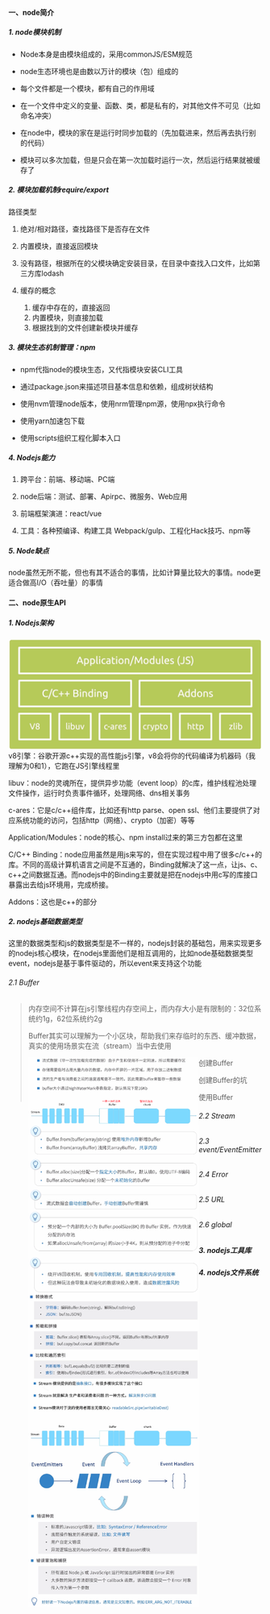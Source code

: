 #### 一、node简介

##### 1. node模块机制

- Node本身是由模块组成的，采用commonJS/ESM规范

- node生态环境也是由数以万计的模块（包）组成的

- 每个文件都是一个模块，都有自己的作用域

- 在一个文件中定义的变量、函数、类，都是私有的，对其他文件不可见（比如命名冲突）

- 在node中，模块的家在是运行时同步加载的（先加载进来，然后再去执行别的代码）

- 模块可以多次加载，但是只会在第一次加载时运行一次，然后运行结果就被缓存了



##### 2. 模块加载机制require/export

路径类型

1. 绝对/相对路径，查找路径下是否存在文件
2. 内置模块，直接返回模块

3. 没有路径，根据所在的父模块确定安装目录，在目录中查找入口文件，比如第三方库lodash

4. 缓存的概念
   1. 缓存中存在的，直接返回
   2. 内置模块，则直接加载
   3. 根据找到的文件创建新模块并缓存



##### 3. 模块生态机制管理：npm

- npm代指node的模块生态，又代指模块安装CLI工具

- 通过package.json来描述项目基本信息和依赖，组成树状结构

- 使用nvm管理node版本，使用nrm管理npm源，使用npx执行命令

- 使用yarn加速包下载

- 使用scripts组织工程化脚本入口



##### 4. Nodejs能力

1. 跨平台：前端、移动端、PC端
2. node后端：测试、部署、Apirpc、微服务、Web应用

3. 前端框架演进：react/vue

4. 工具：各种预编译、构建工具 Webpack/gulp、工程化Hack技巧、npm等



##### 5. Node缺点

node虽然无所不能，但也有其不适合的事情，比如计算量比较大的事情。node更适合做高I/O（吞吐量）的事情



#### 二、node原生API

##### 1. Nodejs架构

<img src="node.assets/image-20220701102950528.png" alt="image-20220701102950528" style="zoom: 50%;" align="left"/>

v8引擎：谷歌开源c++实现的高性能js引擎，v8会将你的代码编译为机器码（我理解为0和1），它跑在JS引擎线程里

libuv：node的灵魂所在，提供异步功能（event loop）的c库，维护线程池处理文件操作，运行时负责事件循环，处理网络、dns相关事务

c-ares：它是c/c++组件库，比如还有http parse、open ssl、他们主要提供了对应系统功能的访问，包括http（网络）、crypto（加密）等等

Application/Modules：node的核心、npm install过来的第三方包都在这里

C/C++ Binding：node应用虽然是用js来写的，但在实现过程中用了很多c/c++的库。不同的高级计算机语言之间是不互通的，Binding就解决了这一点，让js、c、c++之间数据互通。而nodejs中的Binding主要就是把在nodejs中用c写的库接口暴露出去给js环境用，完成桥接。

Addons：这也是c++的部分



##### 2. nodejs基础数据类型

这里的数据类型和js的数据类型是不一样的，nodejs封装的基础包，用来实现更多的nodejs核心模块，在nodejs里面他们是相互调用的，比如node基础数据类型event，nodejs是基于事件驱动的，所以event来支持这个功能

###### 2.1 Buffer

> 内存空间不计算在js引擎线程内存空间上，而内存大小是有限制的：32位系统约1g，62位系统约2g
>
> Buffer其实可以理解为一个小区块，帮助我们来存临时的东西、缓冲数据，真实的使用场景实在流（stream）当中去使用
>
> <img src="node.assets/image-20220701112722309.png" alt="image-20220701112722309" style="zoom: 33%;" align="left"/>
>
> 创建Buffer
>
> <img src="node.assets/image-20220701114627266.png" alt="image-20220701114627266" style="zoom: 33%;" align="left"/>
>
> 创建Buffer的坑
>
> <img src="node.assets/image-20220701114733204.png" alt="image-20220701114733204" style="zoom: 33%;" align="left"/>
>
> 使用Buffer
>
> <img src="node.assets/image-20220701114846772.png" alt="image-20220701114846772" style="zoom:33%;" align="left"/>

###### 2.2 Stream

> <img src="node.assets/image-20220701113836933.png" alt="image-20220701113836933" style="zoom: 33%;" align="left"/>



###### 2.3 event/EventEmitter

> <img src="node.assets/image-20220701114033902.png" alt="image-20220701114033902" style="zoom: 33%;" align="left"/>

###### 2.4 Error

> <img src="node.assets/image-20220701114358951.png" alt="image-20220701114358951" style="zoom: 33%;" align="left"/>

###### 2.5 URL

###### 2.6 global

##### 3. nodejs工具库

##### 4. nodejs文件系统